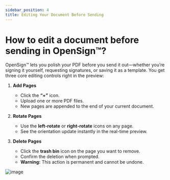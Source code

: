 ```yaml
---
sidebar_position: 4
title: Editing Your Document Before Sending
---
```


# How to edit a document before sending in OpenSign™?

OpenSign™ lets you polish your PDF before you send it out—whether you’re signing it yourself, requesting signatures, or saving it as a template. You get three core editing controls right in the preview:

1. **Add Pages**

   * Click the **“+”** icon.
   * Upload one or more PDF files.
   * New pages are appended to the end of your current document.

2. **Rotate Pages**

   * Use the **left-rotate** or **right-rotate** icons on any page.
   * See the orientation update instantly in the real-time preview.

3. **Delete Pages**

   * Click the **trash bin** icon on the page you want to remove.
   * Confirm the deletion when prompted.
   * **Warning:** This action is permanent and cannot be undone.

![image](https://github.com/user-attachments/assets/1fd6aad2-3749-4148-ba01-eae8e5cc6a94)
